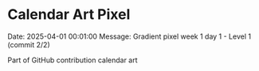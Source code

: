 # Calendar Art Pixel

Date: 2025-04-01 00:01:00
Message: Gradient pixel week 1 day 1 - Level 1 (commit 2/2)

Part of GitHub contribution calendar art
